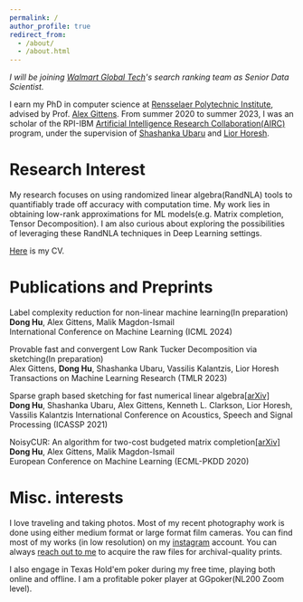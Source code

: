 ```yaml
---
permalink: /
author_profile: true
redirect_from: 
  - /about/
  - /about.html
---
```

*I will be joining [Walmart Global Tech](https://www.linkedin.com/company/walmartglobaltech/)'s search ranking team as Senior Data Scientist.*

I earn my PhD in computer science at [Rensselaer Polytechnic Institute](https://science.rpi.edu/computer-science), advised by Prof. [Alex Gittens](https://www.cs.rpi.edu/~gittea/). From summer 2020 to summer 2023, I was an scholar of the RPI-IBM [Artificial Intelligence Research Collaboration(AIRC)](https://airc.rpi.edu) program, under the supervision of [Shashanka Ubaru](https://shashankaubaru.github.io) and [Lior Horesh](https://researcher.watson.ibm.com/researcher/view.php?person=us-lhoresh).

Research Interest
======
My research focuses on using randomized linear algebra(RandNLA) tools to quantifiably trade off accuracy with computation time. My work lies in obtaining low-rank approximations for ML models(e.g. Matrix completion, Tensor Decomposition). I am also curious about exploring the possibilities of leveraging these RandNLA techniques in Deep Learning settings.

[Here](/cv/) is my CV.

Publications and Preprints
======
Label complexity reduction for non-linear machine learning(In preparation) \
**Dong Hu**, Alex Gittens, Malik Magdon-Ismail\
International Conference on Machine Learning (ICML 2024)

Provable fast and convergent Low Rank Tucker Decomposition via sketching(In preparation)  
Alex Gittens, **Dong Hu**, Shashanka Ubaru, Vassilis Kalantzis, Lior Horesh  
Transactions on Machine Learning Research (TMLR 2023)

Sparse graph based sketching for fast numerical linear algebra[[arXiv]](https://arxiv.org/abs/2102.05758)  
**Dong Hu**, Shashanka Ubaru, Alex Gittens, Kenneth L. Clarkson, Lior Horesh, Vassilis Kalantzis
International Conference on Acoustics, Speech and Signal Processing (ICASSP 2021)

NoisyCUR: An algorithm for two-cost budgeted matrix completion[[arXiv]](https://arxiv.org/pdf/2104.08026.pdf)  
**Dong Hu**, Alex Gittens, Malik Magdon-Ismail  
European Conference on Machine Learning (ECML-PKDD 2020)

Misc. interests
======
I love traveling and taking photos. Most of my recent photography work is done using either medium format or large format film cameras. You can find most of my works (in low resolution) on my [instagram](https://www.instagram.com/jurohd_/) account. You can always [reach out to me](mailto:jurohd@gmail.com) to acquire the raw files for archival-quality prints.  

I also engage in Texas Hold'em poker during my free time, playing both online and offline. I am a profitable poker player at GGpoker(NL200 Zoom level).
